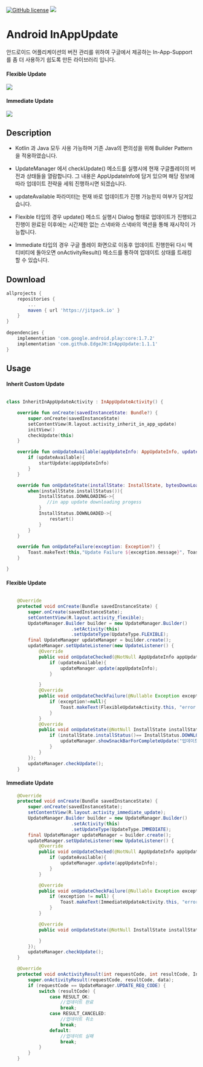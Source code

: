 
[![GitHub license](https://img.shields.io/github/license/dcendents/android-maven-gradle-plugin.svg)](http://www.apache.org/licenses/LICENSE-2.0.html)
[![](https://jitpack.io/v/EdgeJH/InAppUpdate.svg)](https://jitpack.io/#EdgeJH/InAppUpdate)

# Android InAppUpdate

안드로이드 어플리케이션의 버전 관리를 위하여 구글에서 제공하는 In-App-Support를 좀 더 사용하기 쉽도록 만든 라이브러리 입니다.

#### Flexible Update
![](flexible_flow.png)

#### Immediate Update
![](immediate_flow.png)

## Description

- Kotlin 과 Java 모두 사용 가능하며 기존 Java의 편의성을 위해 Builder Pattern 을 적용하였습니다. 

- UpdateManager 에서 checkUpdate() 메소드를 실행시에 현재 구글플레이의 버전과 상태들을 열람합니다. 그 내용은 AppUpdateInfo에 담겨 있으며 해당 정보에 따라 업데이트 전략을 세워 진행하시면 되겠습니다.

- updateAvailable 파라미터는 현재 바로 업데이트가 진행 가능한지 여부가 담겨있습니다.

- Flexible 타입의 경우 update() 메소드 실행시 Dialog 형태로 업데이트가 진행되고 진행이 완료된 이후에는 시간제한 없는 스낵바와 스낵바의 액션을 통해 재시작이 가능합니다.

- Immediate 타입의 경우 구글 플레이 화면으로 이동후 업데이트 진행한뒤 다시 액티비티에 돌아오면 onActivityResult() 메소드를 통하여 업데이트 상태를 트래킹 할 수 있습니다.


## Download

``` gradle
allprojects {
	repositories {
		...
		maven { url 'https://jitpack.io' }
	}
}
  
dependencies {
	implementation 'com.google.android.play:core:1.7.2'
	implementation 'com.github.EdgeJH:InAppUpdate:1.1.1'
}

```



## Usage

#### Inherit Custom Update

``` kotlin

class InheritInAppUpdateActivity : InAppUpdateActivity() {

    override fun onCreate(savedInstanceState: Bundle?) {
        super.onCreate(savedInstanceState)
        setContentView(R.layout.activity_inherit_in_app_update)
        initView()
        checkUpdate(this)
    }

    override fun onUpdateAvailable(appUpdateInfo: AppUpdateInfo, updateAvailable: Boolean) {
        if (updateAvailable){
            startUpdate(appUpdateInfo)
        }
    }

    override fun onUpdateState(installState: InstallState, bytesDownLoaded: Long, totalBytesToDownLoaded: Long) {
        when(installState.installStatus()){
            InstallStatus.DOWNLOADING->{
               //in app update downloading progess
            }
            InstallStatus.DOWNLOADED->{
                restart()
            }
        }
    }

    override fun onUpdateFailure(exception: Exception?) {
        Toast.makeText(this,"Update Failure ${exception.message}", Toast.LENGTH_SHORT).show()
    }

}
```



#### Flexible Update

``` java

    @Override
    protected void onCreate(Bundle savedInstanceState) {
        super.onCreate(savedInstanceState);
        setContentView(R.layout.activity_flexible);
        UpdateManager.Builder builder = new UpdateManager.Builder()
                        .setActivity(this)
                        .setUpdateType(UpdateType.FLEXIBLE);
        final UpdateManager updateManager = builder.create();
        updateManager.setUpdateListener(new UpdateListener() {
            @Override
            public void onUpdateChecked(@NotNull AppUpdateInfo appUpdateInfo, boolean updateAvailable) {
                if (updateAvailable){
                    updateManager.update(appUpdateInfo);
                }

            }
            @Override
            public void onUpdateCheckFailure(@Nullable Exception exception) {
                if (exception!=null){
                    Toast.makeText(FlexibleUpdateActivity.this, "error : " +  exception.getMessage(), Toast.LENGTH_SHORT).show();
                }
            }
            @Override
            public void onUpdateState(@NotNull InstallState installState, long bytesDownLoaded, long totalBytesToDownLoaded) {
                if (installState.installStatus()== InstallStatus.DOWNLOADED){
                    updateManager.showSnackBarForCompleteUpdate("업데이트가 완료 되었습니다",ContextCompat.getColor(FlexibleUpdateActivity.this,R.color.colorAccent));
                }
            }
        });
        updateManager.checkUpdate();
    }

```


#### Immediate Update


``` java
    @Override
    protected void onCreate(Bundle savedInstanceState) {
        super.onCreate(savedInstanceState);
        setContentView(R.layout.activity_immediate_update);
        UpdateManager.Builder builder = new UpdateManager.Builder()
                        .setActivity(this)
                        .setUpdateType(UpdateType.IMMEDIATE);
        final UpdateManager updateManager = builder.create();
        updateManager.setUpdateListener(new UpdateListener() {
            @Override
            public void onUpdateChecked(@NotNull AppUpdateInfo appUpdateInfo, boolean updateAvailable) {
                if (updateAvailable){
                    updateManager.update(appUpdateInfo);
                }
            }

            @Override
            public void onUpdateCheckFailure(@Nullable Exception exception) {
                if (exception != null) {
                    Toast.makeText(ImmediateUpdateActivity.this, "error : " + exception.getMessage(), Toast.LENGTH_SHORT).show();
                }
            }

            @Override
            public void onUpdateState(@NotNull InstallState installState, long bytesDownLoaded, long totalBytesToDownLoaded) {

            }
        });
        updateManager.checkUpdate();
    }

    @Override
    protected void onActivityResult(int requestCode, int resultCode, Intent data) {
        super.onActivityResult(requestCode, resultCode, data);
        if (requestCode == UpdateManager.UPDATE_REQ_CODE) {
            switch (resultCode) {
                case RESULT_OK:
                    //업데이트 완료
                    break;
                case RESULT_CANCELED:
                    //업데이트 취소
                    break;
                default:
                    //업데이트 실패
                    break;
            }
        }
    }

```


